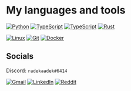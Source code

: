 # My languages and tools

[![Python](https://img.shields.io/badge/Python-3776AB?style=for-the-badge&logo=python&logoColor=white)](https://www.python.org/) [![TypeScript](https://img.shields.io/badge/TypeScript-007ACC?style=for-the-badge&logo=typescript&logoColor=white)](https://www.typescriptlang.org/) [![TypeScript](https://img.shields.io/badge/TypeScript-007ACC?style=for-the-badge&logo=typescript&logoColor=white)](https://www.typescriptlang.org/) [![Rust](https://img.shields.io/badge/Rust-000000?style=for-the-badge&logo=rust&logoColor=white)](https://www.rust-lang.org/)

[![Linux](https://img.shields.io/badge/Linux-FCC624?style=for-the-badge&logo=linux&logoColor=black)](https://www.linux.org/) [![Git](https://img.shields.io/badge/Git-F05032?style=for-the-badge&logo=git&logoColor=white)](https://git-scm.com/) [![Docker](https://img.shields.io/badge/Docker-2496ED?style=for-the-badge&logo=docker&logoColor=white)](https://www.docker.com/)

## Socials

Discord: `radekaadek#6414`

[![Gmail](https://img.shields.io/badge/Gmail-D14836?style=for-the-badge&logo=gmail&logoColor=white)](mailto:radekaadek@gmail.com?subject=Hey!&body=Hi,%20i%20saw%20your%20profile%20on%20github%20and%20i%20want%20to%20contact%20you!%20%3A%29) [![LinkedIn](https://img.shields.io/badge/LinkedIn-0077B5?style=for-the-badge&logo=linkedin&logoColor=white)](https://www.linkedin.com/in/radosław-dąbkowski-885064201/) [![Reddit](https://img.shields.io/badge/Reddit-FF4500?style=for-the-badge&logo=reddit&logoColor=white)](https://www.reddit.com/user/radekaadek)
